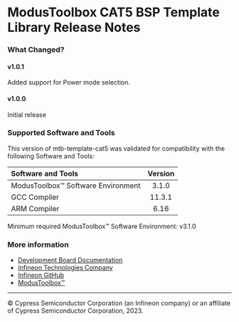 # ModusToolbox CAT5 BSP Template Library Release Notes

### What Changed?
#### v1.0.1
Added support for Power mode selection.
#### v1.0.0
Initial release

### Supported Software and Tools
This version of mtb-template-cat5 was validated for compatibility with the following Software and Tools:

| Software and Tools                        | Version |
| :---                                      | :----:  |
| ModusToolbox™ Software Environment        | 3.1.0   |
| GCC Compiler                              | 11.3.1  |
| ARM Compiler                              | 6.16    |

Minimum required ModusToolbox™ Software Environment: v3.1.0


### More information
* [Development Board Documentation](https://www.infineon.com/cms/en/design-support/)
* [Infineon Technologies Company](https://www.infineon.com)
* [Infineon GitHub](https://github.com/infineon)
* [ModusToolbox™](https://www.infineon.com/cms/en/design-support/tools/sdk/modustoolbox-software/)

---
© Cypress Semiconductor Corporation (an Infineon company) or an affiliate of Cypress Semiconductor Corporation, 2023.
